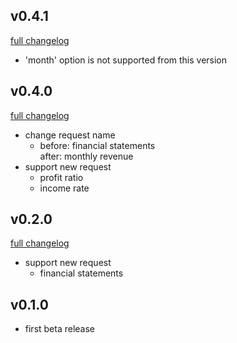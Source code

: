 ## v0.4.1
[full changelog](http://github.com/ysato5654/histock-filter/compare/v0.4.0...v0.4.1)

* 'month' option is not supported from this version

## v0.4.0
[full changelog](http://github.com/ysato5654/histock-filter/compare/v0.2.0...v0.4.0)

* change request name
    - before: financial statements  
      after: monthly revenue
* support new request
    - profit ratio
    - income rate

## v0.2.0
[full changelog](http://github.com/ysato5654/histock-filter/compare/v0.1.0...v0.2.0)

* support new request
    - financial statements

## v0.1.0

* first beta release
